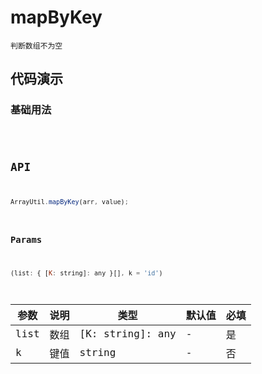 # mapByKey

`判断数组不为空`


## 代码演示

### 基础用法
<code src="./mapByKey-use.tsx" />


## API
```jsx | pure
ArrayUtil.mapByKey(arr, value);
```

### Params

```jsx | pure
(list: { [K: string]: any }[], k = 'id')
```
| 参数 | 说明 | 类型             | 默认值 | 必填 |
| ---- | ---- | ---------------- | ------ | ---- |
| list | 数组 | [K: string]: any | -      | 是   |
| k    | 键值 | string           | -      | 否   |
